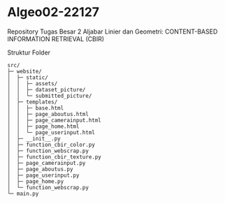# Algeo02-22127
Repository Tugas Besar 2 Aljabar Linier dan Geometri: CONTENT-BASED INFORMATION RETRIEVAL (CBIR)

Struktur Folder
```
src/
├─ website/
│  ├─ static/
│  │  ├─ assets/
│  │  ├─ dataset_picture/
│  │  └─ submitted_picture/
│  ├─ templates/
│  │  ├─ base.html
│  │  ├─ page_aboutus.html
│  │  ├─ page_camerainput.html
│  │  ├─ page_home.html
│  │  └─ page_userinput.html
│  ├─ __init__.py
│  ├─ function_cbir_color.py
│  ├─ function_webscrap.py
│  ├─ function_cbir_texture.py
│  ├─ page_camerainput.py
│  ├─ page_aboutus.py
│  ├─ page_userinput.py
│  ├─ page_home.py
│  └─ function_webscrap.py
└─ main.py
```

